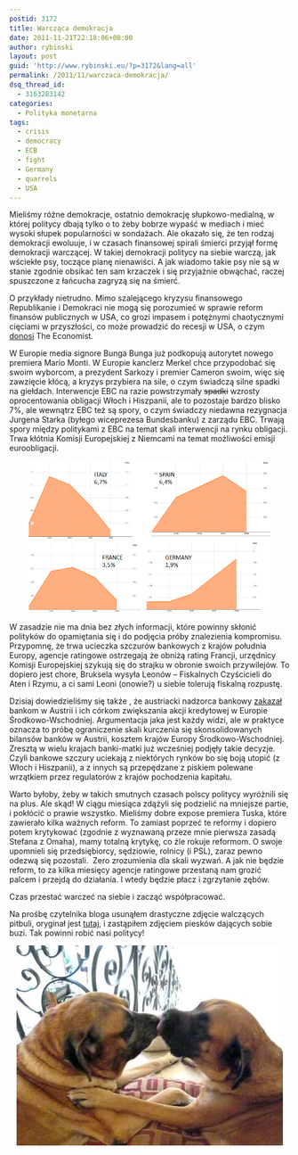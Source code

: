 ```yaml
---
postid: 3172
title: Warcząca demokracja
date: 2011-11-21T22:18:06+00:00
author: rybinski
layout: post
guid: 'http://www.rybinski.eu/?p=3172&lang=all'
permalink: /2011/11/warczaca-demokracja/
dsq_thread_id:
  - 3163283142
categories:
  - Polityka monetarna
tags:
  - crisis
  - democracy
  - ECB
  - fight
  - Germany
  - quarrels
  - USA
---
```

Mieliśmy różne demokracje, ostatnio demokrację słupkowo-medialną, w której politycy dbają tylko o to żeby bobrze wypaść w mediach i mieć wysoki słupek popularności w sondażach. Ale okazało się, że ten rodzaj demokracji ewoluuje, i w czasach finansowej spirali śmierci przyjął formę demokracji warczącej. W takiej demokracji politycy na siebie warczą, jak wściekłe psy, toczące pianę nienawiści. A jak wiadomo takie psy nie są w stanie zgodnie obsikać ten sam krzaczek i się przyjaźnie obwąchać, raczej spuszczone z łańcucha zagryzą się na śmierć.

O przykłady nietrudno. Mimo szalejącego kryzysu finansowego Republikanie i Demokraci nie mogą się porozumieć w sprawie reform finansów publicznych w USA, co grozi impasem i potężnymi chaotycznymi cięciami w przyszłości, co może prowadzić do recesji w USA, o czym [donosi](http://www.economist.com/blogs/freeexchange/2011/11/supercommittee-flops?fsrc=nlw%7Cnewe%7C11-21-2011%7Cnew_on_the_economist) The Economist.

W Europie media signore Bunga Bunga już podkopują autorytet nowego premiera Mario Monti. W Europie kanclerz Merkel chce przypodobać się swoim wyborcom, a prezydent Sarkozy i premier Cameron swoim, więc się zawzięcie kłócą, a kryzys przybiera na sile, o czym świadczą silne spadki na giełdach. Interwencje EBC na razie powstrzymały <span style="text-decoration: line-through;">spadki</span> wzrosty oprocentowania obligacji Włoch i Hiszpanii, ale to pozostaje bardzo blisko 7%, ale wewnątrz EBC też są spory, o czym świadczy niedawna rezygnacja Jurgena Starka (byłego wiceprezesa Bundesbanku) z zarządu EBC. Trwają spory między politykami z EBC na temat skali interwencji na rynku obligacji. Trwa kłótnia Komisji Europejskiej z Niemcami na temat możliwości emisji euroobligacji.

<!--more-->

<p style="text-align: center;">
  <img class="aligncenter size-full wp-image-3174" title="bond_yields" src="/uploads/bond_yields.png" alt="bond_yields" width="436" height="273" />
</p>

W zasadzie nie ma dnia bez złych informacji, które powinny skłonić polityków do opamiętania się i do podjęcia próby znalezienia kompromisu. Przypomnę, że trwa ucieczka szczurów bankowych z krajów południa Europy, agencje ratingowe ostrzegają że obniżą rating Francji, urzędnicy Komisji Europejskiej szykują się do strajku w obronie swoich przywilejów. To dopiero jest chore, Bruksela wysyła Leonów – Fiskalnych Czyścicieli do Aten i Rzymu, a ci sami Leoni (onowie?) u siebie tolerują fiskalną rozpustę.

Dzisiaj dowiedzieliśmy się także , że austriacki nadzorca bankowy [zakazał](http://www.ft.com/intl/cms/s/0/2c35bb1e-1469-11e1-85c7-00144feabdc0.html) bankom w Austrii i ich córkom zwiększania akcji kredytowej w Europie Środkowo-Wschodniej. Argumentacja jaka jest każdy widzi, ale w praktyce oznacza to próbę ograniczenie skali kurczenia się skonsolidowanych bilansów banków w Austrii, kosztem krajów Europy Środkowo-Wschodniej. Zresztą w wielu krajach banki-matki już wcześniej podjęły takie decyzje. Czyli bankowe szczury uciekają z niektórych rynków bo się boją utopić (z Włoch i Hiszpanii), a z innych są przepędzane z piskiem polewane wrzątkiem przez regulatorów z krajów pochodzenia kapitału.

Warto byłoby, żeby w takich smutnych czasach polscy politycy wyróżnili się na plus. Ale skąd! W ciągu miesiąca zdążyli się podzielić na mniejsze partie, i pokłócić o prawie wszystko. Mieliśmy dobre expose premiera Tuska, które zawierało kilka ważnych reform. To zamiast poprzeć te reformy i dopiero potem krytykować (zgodnie z wyznawaną przeze mnie pierwsza zasadą Stefana z Omaha), mamy totalną krytykę, co źle rokuje reformom. O swoje upomnieli się przedsiębiorcy, sędziowie, rolnicy (i PSL), zaraz pewno odezwą się pozostali.  Zero zrozumienia dla skali wyzwań. A jak nie będzie reform, to za kilka miesięcy agencje ratingowe przestaną nam grozić palcem i przejdą do działania. I wtedy będzie płacz i zgrzytanie zębów.

Czas przestać warczeć na siebie i zacząć współpracować.

Na prośbę czytelnika bloga usunąłem drastyczne zdjęcie walczących pitbuli, oryginał jest [tutaj](http://answersto.wordpress.com/2010/03/31/pitbull-bloody-sports-brutal-dogfigthing/), i zastąpiłem zdjęciem piesków dających sobie buzi. Tak powinni robić nasi politycy!

<p style="text-align: center;">
  <img class="aligncenter size-full wp-image-3188" title="DOGS_KISS" src="/uploads/DOGS_KISS.png" alt="DOGS_KISS" width="479" height="360" />
</p>

